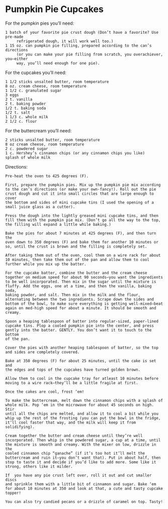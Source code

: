 # Pumpkin Pie Cupcakes

For the pumpkin pies you’ll need:

    1 batch of your favorite pie crust dough (Don’t have a favorite? Use pre-made 
         refrigerated dough, it will work well too.)
    1 15 oz. can pumpkin pie filling, prepared according to the can’s directions 
         (or you can make your pie filling from scratch, you overachiever, you—either 
         way, you’ll need enough for one pie).

For the cupcakes you’ll need:

    1 1/2 sticks unsalted butter, room temperature
    8 oz. cream cheese, room temperature
    1 1/2 c. granulated sugar
    3 eggs
    2 t. vanilla
    2 t. baking powder
    1/2 t. baking soda
    1/2 t. salt
    1 1/3 c. whole milk
    2 1/2 c. flour

For the buttercream you’ll need:

    2 sticks unsalted butter, room temperature
    8 oz cream cheese, room temperature
    2 c. powdered sugar
    1 c. Hershey’s cinnamon chips (or any cinnamon chips you like)
    splash of whole milk

Directions:

    Pre-heat the oven to 425 degrees (F).

    First, prepare the pumpkin pies. Mix up the pumpkin pie mix according 
    to the can’s directions (or make your own-fancy!). Roll out the pie 
    crust dough and cut it into small circles that are large enough to cover
    the bottom and sides of mini cupcake tins (I used the opening of a 
    small juice glass as a cutter).

    Press the dough into the lightly greased mini cupcake tins, and then 
    fill them with the pumpkin pie mix. (Don’t go all the way to the top, 
    the filling will expand a little while baking.)

    Bake the pies for about 7 minutes at 425 degrees (F), and then turn the
    oven down to 350 degrees (F) and bake them for another 10 minutes or 
    so, until the crust is brown and the filling is completely set.

    After taking them out of the oven, cool them on a wire rack for about 
    10 minutes, then take them out of the pan and allow them to cool 
    further while you mix up the batter.

    For the cupcake batter, combine the butter and the cream cheese 
    together on medium speed for about 90 seconds—you want the ingredients 
    to be well incorporated. Then mix in the sugar until the mixture is 
    fluffy. Add the eggs, one at a time, and then the vanilla, baking soda, 
    baking powder, and salt. Then mix in the milk and the flour, 
    alternating between the two ingredients. Scrape down the sides and 
    bottom of the bowl, to make sure everything is getting well-mixed—beat 
    again on med-high speed for about a minute. It should be smooth and 
    creamy.

    Spoon a heaping tablespoon of batter into regular-sized, paper-lined 
    cupcake tins. Plop a cooled pumpkin pie into the center, and press 
    gently into the batter. GENTLY. You don’t want it to touch to the bottom
    of the pan.

    Cover the pies with another heaping tablespoon of batter, so the top and sides are completely covered.

    Bake at 350 degrees (F) for about 25 minutes, until the cake is set and
    the edges and tops of the cupcakes have turned golden brown.

    Allow them to cool in the cupcake tray for atleast 10 minutes before 
    moving to a wire rack—they’ll be a little fragile at first.

    Once the cakes are cool, frost ‘em!

    To make the buttercream, melt down the cinnamon chips with a splash of 
    whole milk. Pop ‘em in the microwave for about 45 seconds on high. Stir
    until all the chips are melted, and allow it to cool a bit while you 
    whip up the rest of the frosting (you can put the bowl in the fridge, 
    it’ll cool faster that way, and the milk will keep it from 
    solidifying).

    Cream together the butter and cream cheese until they’re well 
    incorporated. Then whip in the powdered sugar, a cup at a time, until 
    the mixture is smooth and creamy. With the mixer on low, drizzle in the 
    cooled cinnamon chip “ganache” (if it’s too hot it’ll melt the 
    buttercream and ruin it—you don’t want that). Put in about half, then 
    stop to taste it and decide if you’d like to add more. Some like it 
    strong, others like it milder.

    If  you have any pie crust left over, roll it out and cut smaller discs
    and sprinkle them with a little bit of cinnamon and sugar. Bake ‘em 
    for about 10 minutes at 350 and look at that, a cute and tasty cupcake 
    topper!

    You can also try candied pecans or a drizzle of caramel on top. Tasty!
